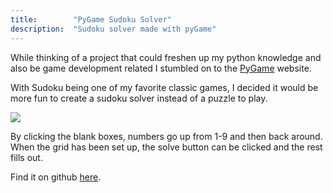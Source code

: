 ```yaml
---
title:        "PyGame Sudoku Solver"
description:  "Sudoku solver made with pyGame"
---
```


While thinking of a project that could freshen up my python knowledge and also be game development related I stumbled on to the [PyGame](https://www.pygame.org/news) website.

With Sudoku being one of my favorite classic games, I decided it would be more fun to create a sudoku solver instead of a puzzle to play.

![](https://i.imgur.com/aAieSnR.gif)

By clicking the blank boxes, numbers go up from 1-9 and then back around. When the grid has been set up, the solve button can be clicked and the rest fills out.

Find it on github [here](https://github.com/BergrosGigja/Sudoku-solver).
